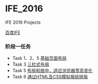 # IFE_2016
IFE 2016 Projects

[百度IFE](http://ife.baidu.com/task/all)

### 阶段一任务
* Task 1、2、5 [基础页面布局](#)
* Task 3 [三栏式布局](#)
* Task 5 [布局和居中，适应浏览器宽高变化](#) 
* Task 6 [通过HTML及CSS模拟报纸排版](#)
